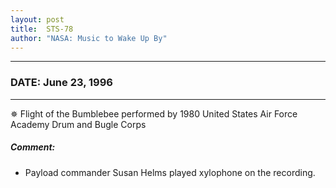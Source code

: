 ```yaml
---
layout: post
title:  STS-78
author: "NASA: Music to Wake Up By"
---
```


----
### DATE: June 23, 1996
----
✵ Flight of the Bumblebee performed by 1980 United States Air Force Academy Drum and Bugle Corps

##### Comment:
* Payload commander Susan Helms played xylophone on the recording.
